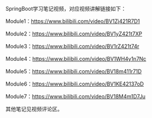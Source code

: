 SpringBoot学习笔记视频，对应视频讲解链接如下：

Module1：https://www.bilibili.com/video/BV1Zj421R7D1

Module2：https://www.bilibili.com/video/BV1yZ421t7XP

Module3：https://www.bilibili.com/video/BV1rZ421t74r

Module4：https://www.bilibili.com/video/BV1WH4y1n7Nc

Module5：https://www.bilibili.com/video/BV18m411r71D

Module6：https://www.bilibili.com/video/BV1KE42137oD

Module7：https://www.bilibili.com/video/BV18M4m1D7Ju

其他笔记见视频评论区。

